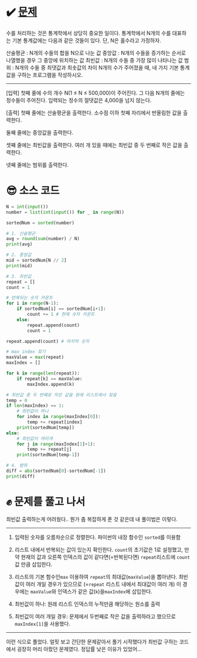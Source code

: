 # ✔️ [문제](https://www.acmicpc.net/problem/2108)
수를 처리하는 것은 통계학에서 상당히 중요한 일이다. 통계학에서 N개의 수를 대표하는 기본 통계값에는 다음과 같은 것들이 있다. 단, N은 홀수라고 가정하자.

산술평균 : N개의 수들의 합을 N으로 나눈 값
중앙값 : N개의 수들을 증가하는 순서로 나열했을 경우 그 중앙에 위치하는 값
최빈값 : N개의 수들 중 가장 많이 나타나는 값
범위 : N개의 수들 중 최댓값과 최솟값의 차이
N개의 수가 주어졌을 때, 네 가지 기본 통계값을 구하는 프로그램을 작성하시오.

---
[입력]
첫째 줄에 수의 개수 N(1 ≤ N ≤ 500,000)이 주어진다. 그 다음 N개의 줄에는 정수들이 주어진다. 입력되는 정수의 절댓값은 4,000을 넘지 않는다.

[출력]
첫째 줄에는 산술평균을 출력한다. 소수점 이하 첫째 자리에서 반올림한 값을 출력한다.

둘째 줄에는 중앙값을 출력한다.

셋째 줄에는 최빈값을 출력한다. 여러 개 있을 때에는 최빈값 중 두 번째로 작은 값을 출력한다.

넷째 줄에는 범위를 출력한다.

# 😎 소스 코드
```python
N = int(input())
number = list(int(input()) for _ in range(N))

sortedNum = sorted(number)

# 1. 산술평균
avg = round(sum(number) / N)
print(avg)

# 2. 중앙값
mid = sortedNum[N // 2]
print(mid)

# 3. 최빈값
repeat = []
count = 1

# 반복되는 숫자 카운트
for i in range(N-1):
	if sortedNum[i] == sortedNum[i+1]:
		count += 1 # 현재 숫자 카운트
	else:
		repeat.append(count)
		count = 1

repeat.append(count) # 마지막 숫자

# max index 찾기
maxValue = max(repeat)
maxIndex = []

for k in range(len(repeat)):
	if repeat[k] == maxValue:
		maxIndex.append(k)

# 최빈값 중 두 번째로 작은 값을 원래 리스트에서 찾음
temp = 0
if len(maxIndex) == 1:
	# 최빈값이 하나
	for index in range(maxIndex[0]):
		temp += repeat[index]
	print(sortedNum[temp])
else:
	# 최빈값이 여러개
	for j in range(maxIndex[1]+1):
		temp += repeat[j]
	print(sortedNum[temp-1])

# 4. 범위
diff = abs(sortedNum[0]-sortedNum[-1])
print(diff)
```
# ✊ 문제를 풀고 나서
최빈값 출력하는게 어려웠다.. 뭔가 좀 복잡하게 푼 것 같은데 내 풀이법은 이렇다.

---

1. 입력된 숫자를 오름차순으로 정렬한다. 파이썬의 내장 함수인 ``sorted``를 이용함

2. 리스트 내에서 반복되는 값이 있는지 확인한다. ``count``의 초기값은 1로 설정했고, 만약 현재의 값과 오른쪽 인덱스의 값이 같다면(=반복된다면) ``repeat``리스트에 ``count`` 값 만큼 삽입한다.

3. 리스트의 기본 함수인``max`` 이용하여 ``repeat``의 최대값(``maxValue``)을 뽑아낸다. 최빈값이 여러 개일 경우가 있으므로 (=``repeat`` 리스트 내에서 최대값이 여러 개) 이 경우에는 ``maxValue``와 인덱스가 같은 값(``k``)을``maxIndex``에 삽입한다. 
4. 최빈값이 하나: 원래 리스트 인덱스의 누적만큼 해당하는 원소를 출력
5. 최빈값이 여러 개일 경우: 문제에서 두번째로 작은 값을 출력하라고 했으므로 ``maxIndex[1]``을 사용했다. 

---
이런 식으로 풀었다. 얼핏 보고 간단한 문제같아서 풀기 시작했다가 최빈값 구하는 코드에서 굉장히 머리 아팠던 문제였다. 정답률 낮은 이유가 있었어...
